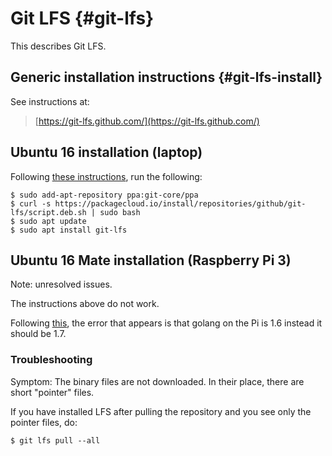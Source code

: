 # Git LFS {#git-lfs}

This describes Git LFS.

## Generic installation instructions {#git-lfs-install}

See instructions at:

> [https://git-lfs.github.com/](https://git-lfs.github.com/)

## Ubuntu 16 installation (laptop)

Following [these instructions](https://github.com/git-lfs/git-lfs/wiki/Installation),
run the following:

    $ sudo add-apt-repository ppa:git-core/ppa
    $ curl -s https://packagecloud.io/install/repositories/github/git-lfs/script.deb.sh | sudo bash
    $ sudo apt update
    $ sudo apt install git-lfs

<!-- $ git lfs install -->

## Ubuntu 16 Mate installation (Raspberry Pi 3)

Note: unresolved issues.

The instructions above do not work.

Following [this](https://bioinfoexpert.com/2016/08/25/installation-of-git-lfs-on-ubuntu-rpi2-armf/), the error
that appears is that golang on the Pi is 1.6 instead it should be 1.7.

### Troubleshooting

Symptom: The binary files are not downloaded. In their place, there
are short "pointer" files.

If you have installed LFS after pulling the repository and you see
only the pointer files, do:

    $ git lfs pull --all
